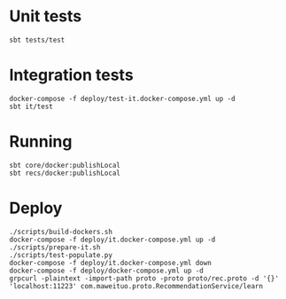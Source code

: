 # Unit tests

```shell
sbt tests/test
```

# Integration tests

```shell
docker-compose -f deploy/test-it.docker-compose.yml up -d 
sbt it/test
```

# Running 

```shell
sbt core/docker:publishLocal
sbt recs/docker:publishLocal
```

# Deploy

```shell 
./scripts/build-dockers.sh
docker-compose -f deploy/it.docker-compose.yml up -d 
./scripts/prepare-it.sh
./scripts/test-populate.py
docker-compose -f deploy/it.docker-compose.yml down 
docker-compose -f deploy/docker-compose.yml up -d 
grpcurl -plaintext -import-path proto -proto proto/rec.proto -d '{}' 'localhost:11223' com.maweituo.proto.RecommendationService/learn
```